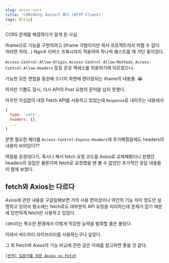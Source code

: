 ```yaml
---
slug: axios-cors
title: 'CORS에서는 Axios가 좋다 (HTTP Client)'
tags: [http]
---
```


CORS 문제를 해결하다가 알게 된 사실.

<!--truncate-->

iframe으로 기능을 구현하려고 (iframe 극혐이지만 회사 프로젝트라서 어쩔 수 없다. 까라면 까야...) NginX 리버스 프록시까지 적용하며 하나씩 퀘스트를 깨 가던 중이었다.

`Access-Control-Allow-Origin`, `Access-Control-Allow-Methods`, `Access-Control-Allow-Headers` 등등 온갖 액세스를 허용하기에 이르렀으니.

가능한 모든 편법을 동원해 드디어 화면에 렌더링되는 iframe의 내용물. 😭

하지만 기쁨도 잠시, 다시 API의 Post 요청의 문턱을 넘지 못했다.

아무런 의심없이 내장 Fetch API를 사용하고 있었는데 `Response`로 내려주는 내용에서

```js
{
  type: 'cors',
  headers: {},
  ...
}
```

분명 필요한 헤더를 `Access-Control-Expose-Headers`에 추가해줬음에도 headers의 내용이 비어있다??

며칠을 끙끙대다가, 혹시나 해서 fetch 요청 코드를 Axios로 교체해봤더니 원했던 headers의 응답은 물론이며 fetch로 요청했을 땐 볼 수 없었던 추가적인 응답 내용들이 함께 보였다.

## fetch와 Axios는 다르다

Axios에 관한 내용을 구글링해보면 거의 사용 편의성이나 약간의 기능 차이 정도만 설명하고 있어서 평소에는 fetch로도 대부분의 API 요청을 처리하는데 문제가 없기 때문에 당연하게 fetch만 사용하고 있었다.

`CORS`라는 특수한 환경에서 이렇게 막강한 능력을 발휘할 줄은 몰랐다.

이래서 써드파티 라이브러리를 사용하는구나 싶었다.

그 외 Fetch와 Axios의 기능 비교에 관한 글은 아래를 참고하면 좋을 것 같다.

[`[번역] 입문자를 위한 Axios vs Fetch`](https://velog.io/@eunbinn/Axios-vs-Fetch#fetch%EC%99%80-axios%EC%9D%98-%EA%B8%B0%EB%8A%A5-%EB%B9%84%EA%B5%90)
